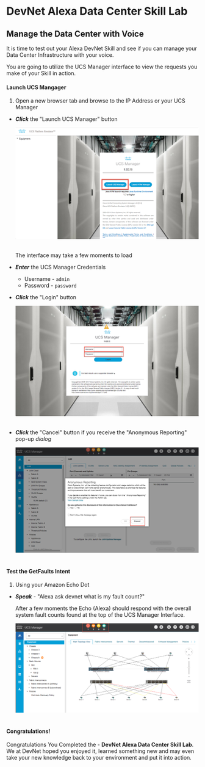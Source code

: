 # DevNet Alexa Data Center Skill Lab

## Manage the Data Center with Voice
It is time to test out your Alexa DevNet Skill and see if you can manage your Data Center Infrastructure with your voice.

You are going to utilize the UCS Manager interface to view the requests you make of your Skill in action.

#### Launch UCS Mangager

1. Open a new browser tab and browse to the IP Address or your UCS Manager

  - ***Click*** the "Launch UCS Manager" button

      ![](assets/images/image-49.jpg)<br/><br/>

    The interface may take a few moments to load

  - ***Enter*** the UCS Manager Credentials

    - Username - `admin`
    - Password - `password`

  - ***Click*** the "Login" button

      ![](assets/images/image-50.jpg)<br/><br/>

  - ***Click*** the "Cancel" button if you receive the "Anonymous Reporting" pop-up *dialog*

      ![](assets/images/image-51.jpg)<br/><br/>

#### Test the GetFaults Intent

1. Using your Amazon Echo Dot

  - ***Speak*** - "Alexa ask devnet what is my fault count?"

    After a few moments the Echo (Alexa) should respond with the overall system fault counts found at the top of the UCS Manager Interface.

      ![](assets/images/image-52.jpg)<br/><br/>


#### Congratulations!
Congratulations You Completed the - **DevNet Alexa Data Center Skill Lab**. We at DevNet hoped you enjoyed it, learned something new and may even take your new knowledge back to your environment and put it into action.
